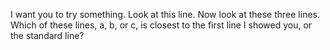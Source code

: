 I want you to try something. Look at this line. Now look at these three lines.
Which of these lines, a, b, or c, is closest to the first line I showed you, or
the standard line?

